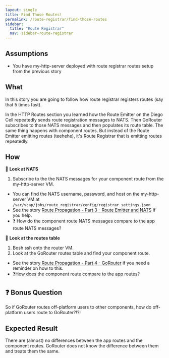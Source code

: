```yaml
---
layout: single
title: Find Those Routes!
permalink: /route-registrar/find-those-routes
sidebar:
  title: "Route Registrar"
  nav: sidebar-route-registrar
---
```


## Assumptions
- You have my-http-server deployed with route registrar routes setup from the
  previous story

## What

In this story you are going to follow how route registrar registers routes (say
that 5 times fast).

In the HTTP Routes section you learned how the Route Emitter on the Diego Cell
repeatedly sends route registration messages to NATS. Then GoRouter subscribes
to those NATS messages and then populates its route table. The same thing
happens with component routes. But instead of the Route Emitter emitting routes
(teehehe), it's Route Registrar that is emitting routes repeatedly.

## How

🤔 **Look at NATS**

1. Subscribe to the the NATS messages for your component route from the
my-http-server VM.
* You can find the NATS username, password, and host on the my-http-server VM
  at `/var/vcap/jobs/route_registrar/config/registrar_settings.json`
* See the story [Route Propagation - Part 3 - Route Emitter and NATS](../http-routes/route-propagation-pt-3) if you
  help.
* ❓ How do the component route NATS messages compare to the app route NATS messages?

🤔 **Look at the routes table**
1. Bosh ssh onto the router VM.
1. Look at the GoRouter routes table and find your component route.
* See the story [Route Propagation - Part 4 -
  GoRouter](../http-routes/route-propagation-pt-4) if you need a reminder on
  how to this.
* ❓How does the component route compare to the app routes?

## ❓ Bonus Question

So if GoRouter routes off-platform users to other components, how do
off-platform users route to GoRouter?!?!

## Expected Result
There are (almost) no differences between the app routes and the component
routes. GoRouter does not know the difference between them and treats them the
same.
